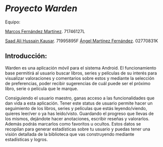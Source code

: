 # <em>  Proyecto Warden </em>


Equipo:

[Marcos Fernández Martínez](https://github.com/mfernm42). 71746127L
  
[Saad Ali Hussain Kausar](https://github.com/camilafernanda). 71995895F
[Ángel Martínez Fernández](https://github.com/angelmtnzz).  02770831K

## Introducción:

Warden es una aplicación móvil para el sistema Android.
El funcionamiento base permitirá al usuario buscar libros, series y películas de su interés para visualizar valoraciones y comentarios sobre estos y mediante la selección de preferencias, poder recibir sugerencias de cuál puede ser el próximo libro, serie o película que le marque.

Consiguiendo el usuario maestro, ganas acceso a las funcionalidades que dan vida a esta aplicación. Tener este status de usuario permite hacer un seguimiento de los libros, series y películas que estás leyendo/viendo, quieres leer/ver o ya has leído/visto. Guardando el progreso que llevas de los mismos, dejándote hacer anotaciones, escribir reseñas y valorarlos. Además podrás marcarlos como favoritos u ocultos. Estos datos se recopilan para generar estadísticas sobre tu usuario y puedas tener una visión detallada de la biblioteca que vas construyendo mediante estadísticas y logros.

